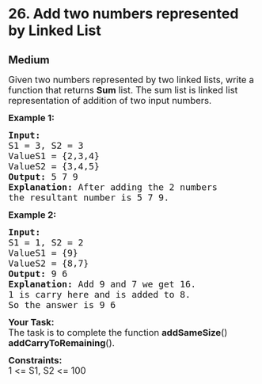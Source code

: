 # 26. Add two numbers represented by Linked List
## Medium 
<div class="problem-statement" style="user-select: auto;">
                <p style="user-select: auto;"></p><p style="user-select: auto;"><span style="font-size: 18px; user-select: auto;">Given two numbers represented by two linked lists, write a function that returns <strong style="user-select: auto;">Sum</strong> list. The sum list is linked list representation of addition of two input numbers.</span></p>

<p style="user-select: auto;"><span style="font-size: 18px; user-select: auto;"><strong style="user-select: auto;">Example 1:</strong></span></p>

<pre style="user-select: auto;"><span style="font-size: 18px; user-select: auto;"><strong style="user-select: auto;">Input:
</strong>S1 = 3, S2 = 3
ValueS1 = {2,3,4}
ValueS2 = {3,4,5}
<strong style="user-select: auto;">Output: </strong>5 7 9<strong style="user-select: auto;">
Explanation: </strong>After adding the 2 numbers
the resultant number is 5 7 9.</span>
</pre>

<p style="user-select: auto;"><span style="font-size: 18px; user-select: auto;"><strong style="user-select: auto;">Example 2:</strong></span></p>

<pre style="user-select: auto;"><span style="font-size: 18px; user-select: auto;"><strong style="user-select: auto;">Input:
</strong>S1 = 1, S2 = 2
ValueS1 = {9}
ValueS2 = {8,7}
<strong style="user-select: auto;">Output: </strong>9 6<strong style="user-select: auto;">
Explanation: </strong>Add 9 and 7 we get 16.
1 is carry here and is added to 8.
So the answer is 9 6</span></pre>

<p style="user-select: auto;"><span style="font-size: 18px; user-select: auto;"><strong style="user-select: auto;">Your&nbsp;Task:</strong><br style="user-select: auto;">
The task is to complete the function <strong style="user-select: auto;">addSameSize</strong>() <strong style="user-select: auto;">addCarryToRemaining</strong>().</span></p>

<p style="user-select: auto;"><span style="font-size: 18px; user-select: auto;"><strong style="user-select: auto;">Constraints:</strong><br style="user-select: auto;">
1 &lt;= S1, S2&nbsp;&lt;= 100</span></p>

<p style="user-select: auto;">&nbsp;</p>
 <p style="user-select: auto;"></p>
            </div>